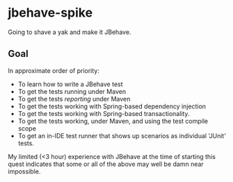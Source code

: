jbehave-spike
=============

Going to shave a yak and make it JBehave.

Goal
----

In approximate order of priority:

* To learn how to write a JBehave test
* To get the tests running under Maven
* To get the tests _reporting_ under Maven
* To get the tests working with Spring-based dependency injection
* To get the tests working with Spring-based transactionality.
* To get the tests working, under Maven, and using the test compile scope
* To get an in-IDE test runner that shows up scenarios as individual 'JUnit' tests.

My limited (<3 hour) experience with JBehave at the time of starting this quest indicates that some or all of the above may well be damn near impossible.
